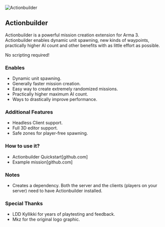 ![Actionbuilder](https://github.com/ahoys/Actionbuilder/blob/master/images/logos/actionbuilder.png)

## Actionbuilder

Actionbuilder is a powerful mission creation extension for Arma 3. Actionbuilder enables dynamic 
unit spawning, new kinds of waypoints, practically higher AI count and other benefits with as little effort as possible.

No scripting required!

### Enables
- Dynamic unit spawning.
- Generally faster mission creation.
- Easy way to create extremely randomized missions.
- Practically higher maximum AI count.
- Ways to drastically improve performance.

### Additional Features
- Headless Client support.
- Full 3D editor support.
- Safe zones for player-free spawning.

### How to use it?
- Actionbuilder Quickstart[github.com]
- Example mission[github.com]

### Notes
- Creates a dependency. Both the server and the clients (players on your server) need to have Actionbuilder installed.

### Special Thanks
- LDD Kyllikki for years of playtesting and feedback.
- Mkz for the original logo graphic.
